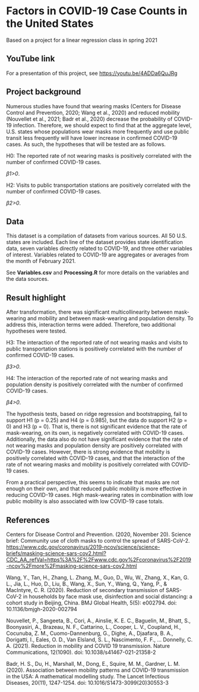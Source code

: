 # Factors in COVID-19 Case Counts in the United States
Based on a project for a linear regression class in spring 2021

## YouTube link
For a presentation of this project, see https://youtu.be/4ADDa6QuJRg

## Project background

Numerous studies have found that wearing masks (Centers for Disease Control and Prevention, 2020; Wang et al., 2020) and reduced mobility (Nouvellet et al., 2021; Badr et al., 2020) decrease the probability of COVID-19 infection. Therefore, we should expect to find that at the aggregate level, U.S. states whose populations wear masks more frequently and use public transit less frequently will have lower increase in confirmed COVID-19 cases. As such, the hypotheses that will be tested are as follows.

H0: The reported rate of not wearing masks is positively correlated with the number of confirmed COVID-19 cases.

*β1>0*.

H2: Visits to public transportation stations are positively correlated with the number of confirmed COVID-19 cases.

*β2>0*.

## Data

This dataset is a compilation of datasets from various sources. All 50 U.S. states are included. Each line of the dataset provides state identification data, seven variables directly related to COVID-19, and three other variables of interest. Variables related to COVID-19 are aggregates or averages from the month of February 2021.

See **Variables.csv** and **Processing.R** for more details on the variables and the data sources.

## Result highlight

After transformation, there was significant multicollinearity between mask-wearing and mobility and between mask-wearing and population density. To address this, interaction terms were added. Therefore, two additional hypotheses were tested.

H3: The interaction of the reported rate of not wearing masks and visits to public transportation stations is positively correlated with the number of confirmed COVID-19 cases.

*β3>0*.

H4: The interaction of the reported rate of not wearing masks and population density is positively correlated with the number of confirmed COVID-19 cases.

*β4>0*.

The hypothesis tests, based on ridge regression and bootstrapping, fail to support H1 (p = 0.25) and H4 (p = 0.985), but the data do support H2 (p = 0) and H3 (p = 0). That is, there is not significant evidence that the rate of mask-wearing, on its own, is negatively correlated with COVID-19 cases. Additionally, the data also do not have significant evidence that the rate of not wearing masks and population density are positively correlated with COVID-19 cases. However, there is strong evidence that mobility is positively correlated with COVID-19 cases, and that the interaction of the rate of not wearing masks and mobility is positively correlated with COVID-19 cases.

From a practical perspective, this seems to indicate that masks are not enough on their own, and that reduced public mobility is more effective in reducing COVID-19 cases. High mask-wearing rates in combination with low public mobility is also associated with low COVID-19 case totals.

## References

Centers for Disease Control and Prevention. (2020, November 20). Science brief: Community use of cloth masks to control the spread of SARS-CoV-2. https://www.cdc.gov/coronavirus/2019-ncov/science/science-briefs/masking-science-sars-cov2.html?CDC_AA_refVal=https%3A%2F%2Fwww.cdc.gov%2Fcoronavirus%2F2019-ncov%2Fmore%2Fmasking-science-sars-cov2.html

Wang, Y., Tan, H., Zhang, L. Zhang, M., Guo, D., Wu, W., Zhang, X., Kan, G. L., Jia, L., Huo, D., Liu, B., Wang, X., Sun, Y., Wang, Q., Yang, P., & MacIntyre, C. R. (2020). Reduction of secondary transmission of SARS-CoV-2 in households by face mask use, disinfection and social distancing: a cohort study in Beijing, China. BMJ Global Health, 5(5): e002794. doi: 10.1136/bmjgh-2020-002794

Nouvellet, P., Sangeeta, B., Cori, A., Ainslie, K. E. C., Baguelin, M., Bhatt, S., Boonyasiri, A., Brazeau, N. F., Cattarino, L., Cooper, L. V., Coupland, H., Cocunuba, Z. M., Cuomo-Dannenburg, G., Dighe, A., Djaafara, B. A., Dorigatti, I., Eales, O. D., Van Elsland, S. L., Nascimento, F. F., … Donnelly, C. A. (2021). Reduction in mobility and COVID 19 transmission. Nature Communications, 12(1090). doi: 10.1038/s41467-021-21358-2

Badr, H. S., Du, H., Marshall, M., Dong, E., Squire, M. M., Gardner, L. M. (2020). Association between mobility patterns and COVID-19 transmission in the USA: A mathematical modelling study. The Lancet Infectious Diseases, 20(11), 1247-1254. doi: 10.1016/S1473-3099(20)30553-3
